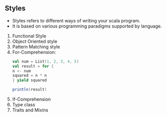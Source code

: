 ## Styles
- Styles refers to different ways of writing your scala program.
- It is based on various programming paradigms supported by language.

1. Functional Style
2. Object Oriented style
3. Pattern Matching style
4. For-Comprehension:
    ```Scala
    val num = List(1, 2, 3, 4, 5)
    val result = for {
    n <- num
    squared = n * n
    } yield squared
    
    println(result)
    ```
5. If-Comprehension
6. Type class
7. Traits and Mixins

